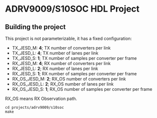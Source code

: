 # ADRV9009/S10SOC HDL Project

## Building the project

This project is not parameterizable, it has a fixed configuration:

- TX_JESD_M: **4**; TX number of converters per link
- TX_JESD_L: **4**; TX number of lanes per link
- TX_JESD_S: **1**; TX number of samples per converter per frame
- RX_JESD_M: **4**; RX number of converters per link
- RX_JESD_L: **2**; RX number of lanes per link
- RX_JESD_S: **1**; RX number of samples per converter per frame
- RX_OS_JESD_M: **2**; RX_OS number of converters per link
- RX_OS_JESD_L: **2**; RX_OS number of lanes per link
- RX_OS_JESD_S: **1**; RX_OS number of samples per converter per frame

RX_OS means RX Observation path.

```
cd projects/adrv9009/s10soc
make
```
